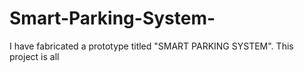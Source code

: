 # Smart-Parking-System-
I have fabricated a prototype titled "SMART PARKING SYSTEM".
This project is all

